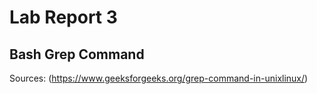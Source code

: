 # Lab Report 3

## Bash Grep Command

Sources: (https://www.geeksforgeeks.org/grep-command-in-unixlinux/)
